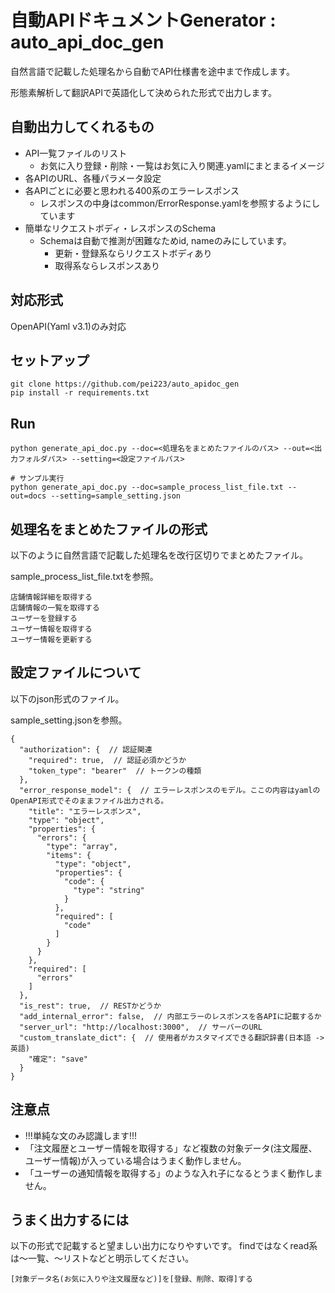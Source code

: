 # 自動APIドキュメントGenerator : auto_api_doc_gen
自然言語で記載した処理名から自動でAPI仕様書を途中まで作成します。

形態素解析して翻訳APIで英語化して決められた形式で出力します。


## 自動出力してくれるもの
- API一覧ファイルのリスト
    - お気に入り登録・削除・一覧はお気に入り関連.yamlにまとまるイメージ
- 各APIのURL、各種パラメータ設定
- 各APIごとに必要と思われる400系のエラーレスポンス
    - レスポンスの中身はcommon/ErrorResponse.yamlを参照するようにしています
- 簡単なリクエストボディ・レスポンスのSchema
    - Schemaは自動で推測が困難なためid, nameのみにしています。
        - 更新・登録系ならリクエストボディあり
        - 取得系ならレスポンスあり

## 対応形式
OpenAPI(Yaml v3.1)のみ対応


## セットアップ
```
git clone https://github.com/pei223/auto_apidoc_gen
pip install -r requirements.txt
```

## Run
```
python generate_api_doc.py --doc=<処理名をまとめたファイルのパス> --out=<出力フォルダパス> --setting=<設定ファイルパス>

# サンプル実行
python generate_api_doc.py --doc=sample_process_list_file.txt --out=docs --setting=sample_setting.json
```


## 処理名をまとめたファイルの形式
以下のように自然言語で記載した処理名を改行区切りでまとめたファイル。

sample_process_list_file.txtを参照。
```
店舗情報詳細を取得する
店舗情報の一覧を取得する
ユーザーを登録する
ユーザー情報を取得する
ユーザー情報を更新する
```

## 設定ファイルについて
以下のjson形式のファイル。

sample_setting.jsonを参照。
```
{
  "authorization": {  // 認証関連
    "required": true,  // 認証必須かどうか
    "token_type": "bearer"  // トークンの種類
  },
  "error_response_model": {  // エラーレスポンスのモデル。ここの内容はyamlのOpenAPI形式でそのままファイル出力される。
    "title": "エラーレスポンス",
    "type": "object",
    "properties": {
      "errors": {
        "type": "array",
        "items": {
          "type": "object",
          "properties": {
            "code": {
              "type": "string"
            }
          },
          "required": [
            "code"
          ]
        }
      }
    },
    "required": [
      "errors"
    ]
  },
  "is_rest": true,  // RESTかどうか
  "add_internal_error": false,  // 内部エラーのレスポンスを各APIに記載するか
  "server_url": "http://localhost:3000",  // サーバーのURL
  "custom_translate_dict": {  // 使用者がカスタマイズできる翻訳辞書(日本語 -> 英語)
    "確定": "save"
  }
}
```


## 注意点
- !!!単純な文のみ認識します!!!
- 「注文履歴とユーザー情報を取得する」など複数の対象データ(注文履歴、ユーザー情報)が入っている場合はうまく動作しません。
- 「ユーザーの通知情報を取得する」のような入れ子になるとうまく動作しません。


## うまく出力するには
以下の形式で記載すると望ましい出力になりやすいです。
findではなくread系は～一覧、～リストなどと明示してください。
```
[対象データ名(お気に入りや注文履歴など)]を[登録、削除、取得]する
```





